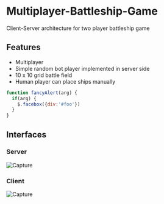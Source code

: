 # Multiplayer-Battleship-Game
Client-Server architecture for two player battleship game

## Features
- Multiplayer
- Simple random bot player implemented in server side
- 10 x 10 grid battle field
- Human player can place ships manually

```javascript
function fancyAlert(arg) {
  if(arg) {
    $.facebox({div:'#foo'})
  }
}
```

## Interfaces
### Server
![Capture](https://user-images.githubusercontent.com/34955038/84030463-b9384680-a9b1-11ea-9d56-c7bf5162cd3c.PNG)

### Client
![Capture](https://user-images.githubusercontent.com/34955038/84030521-d705ab80-a9b1-11ea-8720-233c4fb36a85.PNG)

